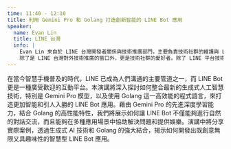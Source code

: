 ```yaml
---
time: 11:40 - 12:10
title: 利用 Gemini Pro 和 Golang 打造創新智能的 LINE Bot 應用
speaker:
  name: Evan Lin
  title: LINE 台灣
  info: |
    Evan Lin 來自於 LINE 台灣開發者關係與技術推廣部門，主要負責技術社群的維護與 LINE 平台技術推廣。同時也是 Google Developer Expert in Golang Category 。 
    除了是 LINE 台灣對外技術推廣的窗口外，更是技術社群的愛好者。除了 LINE 平台技術外，平時也關心雲端技術與人工智慧的平台開發。
---
```


在當今智慧手機普及的時代，LINE 已成為人們溝通的主要管道之一，而 LINE Bot 更是一種廣受歡迎的互動平台。本演講將深入探討如何整合最新的生成式人工智慧技術，特別是 Gemini Pro 模型，以及使用 Golang 這一高效能的程式語言，來打造更加智能和引人入勝的 LINE Bot 應用。藉由 Gemini Pro 的先進深度學習能力，結合 Golang 的高性能特性，我們將展示如何讓 LINE Bot 不僅能夠進行自然的對話交流，而且能夠在多種應用場景中協助解決問題和提供娛樂。演講中將分享實際案例，透過生成式 AI 技術和 Golang 的強大結合，揭示如何開發出既創意無限又具趣味性的智慧型 LINE Bot 應用。
